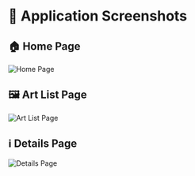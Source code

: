 # 📱 Application Screenshots

## 🏠 Home Page
![Home Page](./assets/shot1.png)

## 🖼️ Art List Page
![Art List Page](./assets/shot2.png)

## ℹ️ Details Page
![Details Page](./assets/shot3.png)
